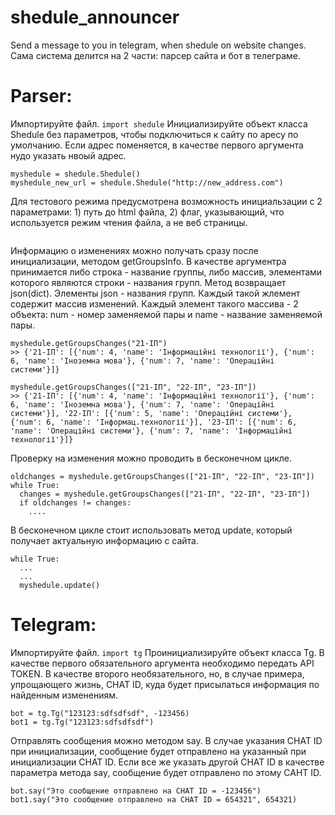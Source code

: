 # shedule_announcer
Send a message to you in telegram, when shedule on website changes.
Сама система делится на 2 части: парсер сайта и бот в телеграме.
# Parser:
Импортируйте файл.
```import shedule```
Инициализируйте объект класса Shedule без параметров, чтобы подключиться к сайту по аресу по умолчанию. Если адрес поменяется, в качестве первого аргумента нудо указать нвоый адрес.
```
myshedule = shedule.Shedule()
myshedule_new_url = shedule.Shedule("http://new_address.com")
```

Для тестового режима предусмотрена возможность инициальзации с 2 параметрами: 1) путь до html файла, 2) флаг, указывающий, что используется режим чтения файла, а не веб страницы.
```myshedule = shedule.Shedule("page.html", True)
```

Информацию о изменениях можно получать сразу после инициализации, методом getGroupsInfo.
В качестве аргументра принимается либо строка - название группы, либо массив, элементами которого являются строки - названия групп.
Метод возвращает json(dict). Элементы json - названия групп. Каждый такой жлемент содержит массив изменений. Каждый элемент такого массива - 2 объекта: num - номер заменяемой пары и name - название заменяемой пары.
```
myshedule.getGroupsChanges("21-ІП")
>> {'21-ІП': [{'num': 4, 'name': 'Інформаційні технології'}, {'num': 6, 'name': 'Іноземна мова'}, {'num': 7, 'name': 'Операційні системи'}]}

myshedule.getGroupsChanges(["21-ІП", "22-ІП", "23-ІП"])
>> {'21-ІП': [{'num': 4, 'name': 'Інформаційні технології'}, {'num': 6, 'name': 'Іноземна мова'}, {'num': 7, 'name': 'Операційні системи'}], '22-ІП': [{'num': 5, 'name': 'Операційні системи'}, {'num': 6, 'name': 'Інформац.технології'}], '23-ІП': [{'num': 6, 'name': 'Операційні системи'}, {'num': 7, 'name': 'Інформаційні технології'}]}
```

Проверку на изменения можно проводить в бесконечном цикле.
```
oldchanges = myshedule.getGroupsChanges(["21-ІП", "22-ІП", "23-ІП"])
while True:
  changes = myshedule.getGroupsChanges(["21-ІП", "22-ІП", "23-ІП"])
  if oldchanges != changes:
    ....
```
 
В бесконечном цикле стоит использовать метод update, который получает актуальную информацию с сайта.
```
while True:
  ...
  ...
  myshedule.update()
```
  
# Telegram:
Импортируйте файл.
```import tg```
Проинициализируйте объект класса Tg. В качестве первого обязательного аргумента необходимо передать API TOKEN. В качестве второго необязательного, но, в случае примера, упрощающего жизнь, CHAT ID, куда будет присылаться информация по найденным изменениям.
```
bot = tg.Tg("123123:sdfsdfsdf", -123456)
bot1 = tg.Tg("123123:sdfsdfsdf")
```
Отправлять сообщения можно методом say. В случае указания CHAT ID при инициализации, сообщение будет отправлено на указанный при инициализации CHAT ID. Если все же указать другой CHAT ID в качестве параметра метода say, сообщение будет отправлено по этому CAHT ID.
```
bot.say("Это сообщение отправлено на CHAT ID = -123456")
bot1.say("Это сообщение отправлено на CHAT ID = 654321", 654321)
```
